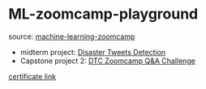 # ML-zoomcamp-playground

source: [machine-learning-zoomcamp](https://github.com/DataTalksClub/machine-learning-zoomcamp)

- midterm project: [Disaster Tweets Detection](https://github.com/shayansm2/kaggle_playground/tree/main/nlp-getting-started)
- Capstone project 2: [DTC Zoomcamp Q&A Challenge](https://github.com/shayansm2/kaggle-playground/tree/main/dtc-zoomcamp-qa-challenge)


[certificate link](https://certificate.datatalks.club/ml-zoomcamp/2023/3481f400d17ea5bdcaed692c4709d6b657a588e2.pdf)